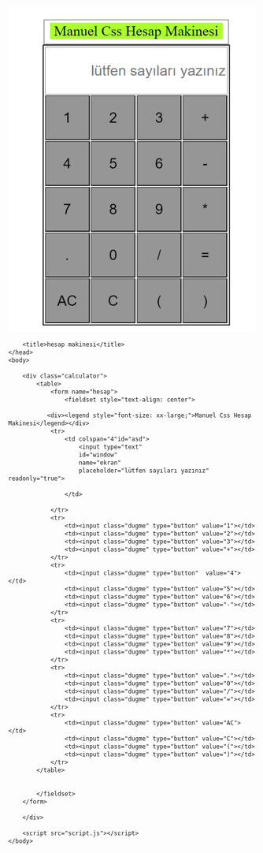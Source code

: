 <img src="https://github.com/OmerDksli/Calculator/blob/main/Ekran%20Al%C4%B1nt%C4%B1s%C4%B1.PNG" />
<!DOCTYPE html>             
<html lang="en">
    <head>
        <meta charset="UTF-8">
        <meta http-equiv="X-UA-Compatible" content="IE=edge">
        <meta name="viewport" content="width=device-width, initial-scale=1.0">
        <link rel="stylesheet" href="style.css">
     
        <title>hesap makinesi</title>
    </head>
    <body>
       
        <div class="calculator">
            <table>
                <form name="hesap">
                    <fieldset style="text-align: center">
               
               <div><legend style="font-size: xx-large;">Manuel Css Hesap Makinesi</legend></div>         
                <tr>
                    <td colspan="4"id="asd">
                        <input type="text" 
                        id="window" 
                        name="ekran"
                        placeholder="lütfen sayıları yazınız" readonly="true">

                    </td>
                    
                </tr>
                <tr>    
                    <td><input class="dugme" type="button" value="1"></td>
                    <td><input class="dugme" type="button" value="2"></td>
                    <td><input class="dugme" type="button" value="3"></td>
                    <td><input class="dugme" type="button" value="+"></td>
                </tr>
                <tr>    
                    <td><input class="dugme" type="button"  value="4"></td>
                    <td><input class="dugme" type="button" value="5"></td>
                    <td><input class="dugme" type="button" value="6"></td>
                    <td><input class="dugme" type="button" value="-"></td>
                </tr>
                <tr>    
                    <td><input class="dugme" type="button" value="7"></td>
                    <td><input class="dugme" type="button" value="8"></td>
                    <td><input class="dugme" type="button" value="9"></td>
                    <td><input class="dugme" type="button" value="*"></td>
                </tr>
                <tr>    
                    <td><input class="dugme" type="button" value="."></td>
                    <td><input class="dugme" type="button" value="0"></td>
                    <td><input class="dugme" type="button" value="/"></td>
                    <td><input class="dugme" type="button" value="="></td>
                </tr>
                <tr>    
                    <td><input class="dugme" type="button" value="AC"></td>
                    <td><input class="dugme" type="button" value="C"></td>
                    <td><input class="dugme" type="button" value="("></td>
                    <td><input class="dugme" type="button" value=")"></td>
                </tr>
            </table>
        
        
            </fieldset>
        </form>

        </div>

        <script src="script.js"></script>
    </body>
 
 </html>
